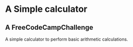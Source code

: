 # A Simple calculator
## A FreeCodeCampChallenge
A simple calculator to perform basic arithmetic calculations.